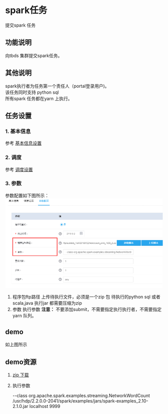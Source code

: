 # spark任务

提交spark 任务

## 功能说明

向tbds 集群提交spark任务。

## 其他说明

spark执行者为任务第一个责任人（portal登录用户\)。  
该任务同时支持 python sql  
所有spark 任务都在yarn 上执行。

## 任务设置

### 1. 基本信息

参考 [基本信息设置](../runnerbasicinfo.md)

### 2. 调度

参考 [调度设置](../runnercycle.md)

### 3. 参数

参数配置如下图所示： ![spark](../../../.gitbook/assets/spark.png)

1. 程序包ftp路径 上传待执行文件，必须是一个zip 包 待执行的python sql 或者scala,java 执行jar 都需要压缩为zip
2. 参数 执行参数 **注意：** 不要添加submit，不需要指定执行执行者，不需要指定yarn 队列。

## demo

如上图所示

## demo资源

1. [zip 下载](https://share.weiyun.com/8f66f045d7b7fb7c71b075b303481f75)
2. 执行参数  

   --class org.apache.spark.examples.streaming.NetworkWordCount /usr/hdp/2.2.0.0-2041/spark/examples/jars/spark-examples\_2.10-2.1.0.jar localhost 9999

